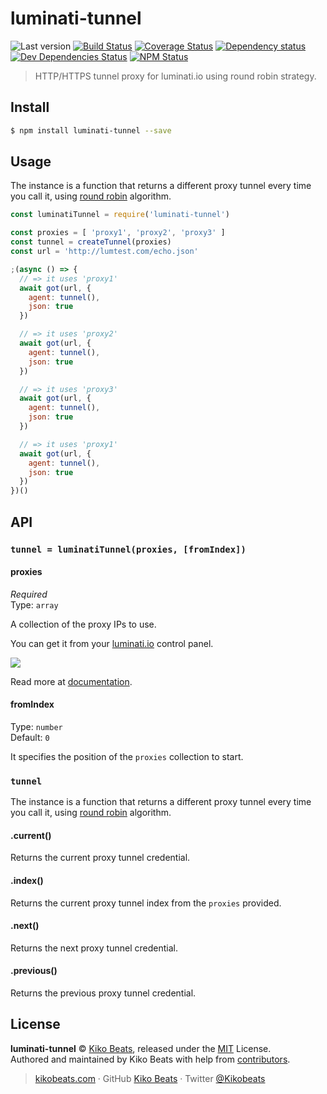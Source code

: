 # luminati-tunnel

![Last version](https://img.shields.io/github/tag/Kikobeats/luminati-tunnel.svg?style=flat-square)
[![Build Status](https://img.shields.io/travis/Kikobeats/luminati-tunnel/master.svg?style=flat-square)](https://travis-ci.org/Kikobeats/luminati-tunnel)
[![Coverage Status](https://img.shields.io/coveralls/Kikobeats/luminati-tunnel.svg?style=flat-square)](https://coveralls.io/github/Kikobeats/luminati-tunnel)
[![Dependency status](https://img.shields.io/david/Kikobeats/luminati-tunnel.svg?style=flat-square)](https://david-dm.org/Kikobeats/luminati-tunnel)
[![Dev Dependencies Status](https://img.shields.io/david/dev/Kikobeats/luminati-tunnel.svg?style=flat-square)](https://david-dm.org/Kikobeats/luminati-tunnel#info=devDependencies)
[![NPM Status](https://img.shields.io/npm/dm/luminati-tunnel.svg?style=flat-square)](https://www.npmjs.org/package/luminati-tunnel)

> HTTP/HTTPS tunnel proxy for luminati.io using round robin strategy.

## Install

```bash
$ npm install luminati-tunnel --save
```

## Usage

The instance is a function that returns a different proxy tunnel every time you call it, using [round robin](https://en.wikipedia.org/wiki/Round-robin_DNS) algorithm.

```js
const luminatiTunnel = require('luminati-tunnel')

const proxies = [ 'proxy1', 'proxy2', 'proxy3' ]
const tunnel = createTunnel(proxies)
const url = 'http://lumtest.com/echo.json'

;(async () => {
  // => it uses 'proxy1'
  await got(url, {
    agent: tunnel(),
    json: true
  })

  // => it uses 'proxy2'
  await got(url, {
    agent: tunnel(),
    json: true
  })

  // => it uses 'proxy3'
  await got(url, {
    agent: tunnel(),
    json: true
  })

  // => it uses 'proxy1'
  await got(url, {
    agent: tunnel(),
    json: true
  })
})()
```

## API

### `tunnel = luminatiTunnel(proxies, [fromIndex])`

#### proxies

*Required*<br>
Type: `array`

A collection of the proxy IPs to use.

You can get it from your [luminati.io](https://luminati.io/) control panel.

![](https://luminati-holanetworksltd.netdna-ssl.com/www/lum/pub/img/ip_list.png?md5=22129-f8b3b8e5)

Read more at [documentation](https://luminati.io/faq#download-ips).

#### fromIndex

Type: `number`<br>
Default: `0`

It specifies the position of the `proxies` collection to start.

### `tunnel`

The instance is a function that returns a different proxy tunnel every time you call it, using [round robin](https://en.wikipedia.org/wiki/Round-robin_DNS) algorithm.

#### .current()

Returns the current proxy tunnel credential.

#### .index()

Returns the current proxy tunnel index from the `proxies` provided.

#### .next()

Returns the next proxy tunnel credential.

#### .previous()

Returns the previous proxy tunnel credential.

## License

**luminati-tunnel** © [Kiko Beats](https://kikobeats.com), released under the [MIT](https://github.com/Kikobeats/luminati-tunnel/blob/master/LICENSE.md) License.<br>
Authored and maintained by Kiko Beats with help from [contributors](https://github.com/Kikobeats/luminati-tunnel/contributors).

> [kikobeats.com](https://kikobeats.com) · GitHub [Kiko Beats](https://github.com/Kikobeats) · Twitter [@Kikobeats](https://twitter.com/Kikobeats)
